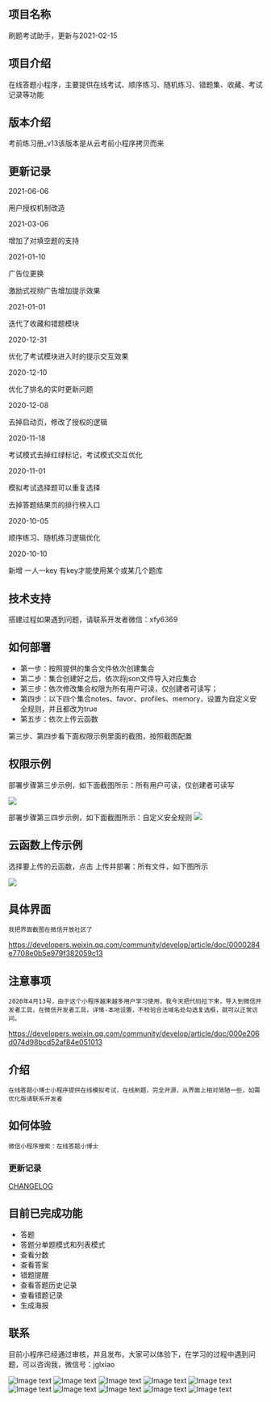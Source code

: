 ## 项目名称

刷题考试助手，更新与2021-02-15

## 项目介绍


在线答题小程序，主要提供在线考试、顺序练习、随机练习、错题集、收藏、考试记录等功能


## 版本介绍

考前练习册_v13该版本是从云考前小程序拷贝而来

## 更新记录

2021-06-06

用户授权机制改造

2021-03-06

增加了对填空题的支持

2021-01-10

广告位更换

激励式视频广告增加提示效果

2021-01-01

迭代了收藏和错题模块

2020-12-31

优化了考试模块进入时的提示交互效果

2020-12-10

优化了排名的实时更新问题

2020-12-08

去掉启动页，修改了授权的逻辑

2020-11-18

考试模式去掉红绿标记，考试模式交互优化

2020-11-01

模拟考试选择题可以重复选择

去掉答题结果页的排行榜入口

2020-10-05

顺序练习、随机练习逻辑优化

2020-10-10

新增 一人一key 有key才能使用某个或某几个题库


## 技术支持

搭建过程如果遇到问题，请联系开发者微信：xfy6369

## 如何部署

+ 第一步：按照提供的集合文件依次创建集合
+ 第二步：集合创建好之后，依次将json文件导入对应集合
+ 第三步：依次修改集合权限为所有用户可读，仅创建者可读写；
+ 第四步：以下四个集合notes、favor、profiles、memory，设置为自定义安全规则，并且都改为true
+ 第五步：依次上传云函数

第三步、第四步看下面权限示例里面的截图，按照截图配置

## 权限示例

部署步骤第三步示例，如下面截图所示：所有用户可读，仅创建者可读写

![](https://images.gitee.com/uploads/images/2020/0813/173412_8515575b_1307964.png)


部署步骤第三四步示例，如下面截图所示：自定义安全规则
![](https://images.gitee.com/uploads/images/2020/0817/105744_e52fd46a_1307964.jpeg)


## 云函数上传示例

选择要上传的云函数，点击 上传并部署：所有文件，如下图所示


![](https://s1.ax1x.com/2020/08/13/dSHwhd.jpg)

## 具体界面

    我把界面截图在微信开放社区了
    
https://developers.weixin.qq.com/community/develop/article/doc/0000284e7708e0b5e979f382059c13

## 注意事项
    2020年4月13号，由于这个小程序越来越多用户学习使用，我今天把代码拉下来，导入到微信开发者工具，在微信开发者工具，详情-本地设置，不校验合法域名处勾选复选框，就可以正常访问。
    
https://developers.weixin.qq.com/community/develop/article/doc/000e206d074d98bcd52af84e051013


## 介绍
    在线答题小博士小程序提供在线模拟考试，在线刷题，完全开源，从界面上相对简陋一些，如需优化版请联系开发者

## 如何体验

    微信小程序搜索：在线答题小博士


### 更新记录

[CHANGELOG](./CHANGELOG.md)


## 目前已完成功能
+ 答题
+ 答题分单题模式和列表模式
+ 查看分数
+ 查看答案
+ 错题提醒
+ 查看答题历史记录
+ 查看错题记录
+ 生成海报

## 联系

目前小程序已经通过审核，并且发布，大家可以体验下，在学习的过程中遇到问题，可以咨询我，微信号：jglxiao

![Image text]( https://s1.ax1x.com/2020/03/28/GAACKU.jpg)
![Image text]( https://s1.ax1x.com/2020/03/28/GAAe8x.jpg)
![Image text]( https://s1.ax1x.com/2020/03/28/GAAYGt.jpg)
![Image text]( https://s1.ax1x.com/2020/03/28/GAAaM8.jpg)
![Image text]( https://s1.ax1x.com/2020/03/28/GAARMT.jpg)
![Image text]( https://s1.ax1x.com/2020/03/28/GAkz80.jpg)
![Image text]( https://s1.ax1x.com/2020/03/30/GmlB6O.jpg)
![Image text]( https://s1.ax1x.com/2020/03/30/Gm1MEd.jpg)
![Image text]( https://s1.ax1x.com/2020/03/31/GMIP0I.jpg)
![Image text]( http://file.xiaomutong.com.cn/IMG_9982%2820200409-201318%29.jpg)







